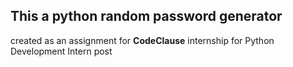 ## This a python random password generator
created as an assignment for **CodeClause**  internship
for Python Development Intern post